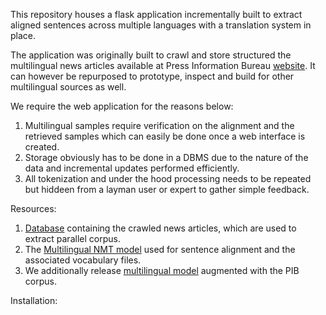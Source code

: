 

This repository houses a flask application incrementally built to
extract aligned sentences across multiple languages with a translation
system in place.


The application was originally built to crawl and store structured the
multilingual news articles available at Press Information Bureau
[website](http://pib.gov.in).  It can however be repurposed to
prototype, inspect and build for other multilingual sources as well.

We require the web application for the reasons below:

1. Multilingual samples require verification on the alignment and the
   retrieved samples which can easily be done once a web interface is
created.
2. Storage obviously has to be done in a DBMS due to the nature of the
   data and incremental updates performed efficiently.
3. All tokenization and under the hood processing needs to be repeated
   but hiddeen from a layman user or expert to gather simple feedback.

Resources:

1. [Database](https://iiitaphyd-my.sharepoint.com/:f:/g/personal/shashank_siripragada_alumni_iiit_ac_in/Er-14LL4gatMuE8naqGUQuMBw1QyWeLCocHijQK-eDbsCw?e=f4T3Ol) containing the crawled news articles, which are used to extract parallel corpus.
2. The [Multilingual NMT model](https://iiitaphyd-my.sharepoint.com/:f:/g/personal/shashank_siripragada_alumni_iiit_ac_in/Er-14LL4gatMuE8naqGUQuMBw1QyWeLCocHijQK-eDbsCw?e=f4T3Ol) used for sentence alignment and the associated vocabulary files.
3. We additionally release [multilingual model](https://iiitaphyd-my.sharepoint.com/:f:/g/personal/shashank_siripragada_alumni_iiit_ac_in/Er-14LL4gatMuE8naqGUQuMBw1QyWeLCocHijQK-eDbsCw?e=f4T3Ol) augmented with the PIB corpus.

Installation:

